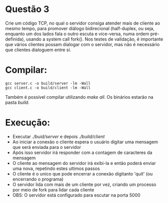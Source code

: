 # Questão 3

Crie um código TCP, no qual o servidor consiga atender mais de cliente ao mesmo tempo, para promover diálogo bidirecional (half-duplex, ou seja, enquanto um dos lados fala o outro escuta e vice-versa, numa ordem pré-definida), usando a system call fork(). Nos testes de validação, é importante que vários clientes possam dialogar com o servidor, mas não é necessário que clientes dialoguem entre si.

# Compilar:

```
gcc server.c -o build/server -lm -Wall
gcc client.c -o build/client -lm -Wall
```

Também é possível compilar utilizando *make all*. Os binários estarão na pasta *build*.

# Execução:

- Executar *./buid/server* e depois *./build/client*
- Ao iniciar a conexão o cliente espera o usuário digitar uma mensagem que será enviada para o servidor
- Após isso servidor irá responder com a contagem de caracteres da mensagem
- O cliente ao mensagem do servidor irá exibi-la e então poderá enviar uma nova, repetindo estes ultimos passos
- O cliente é o unico que pode encerrar a conexão digitanto 'quit' (ou encerrando o programa)
- O servidor lida com mais de um cliente por vez, criando um processo por meio de fork para lidar cada cliente
- OBS: O servidor está configurado para escutar na porta 5000